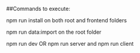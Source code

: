 ##Commands to execute:

npm run install on both root and frontend folders

npm run data:import on the root folder

npm run dev  OR
 npm run server and npm run client

